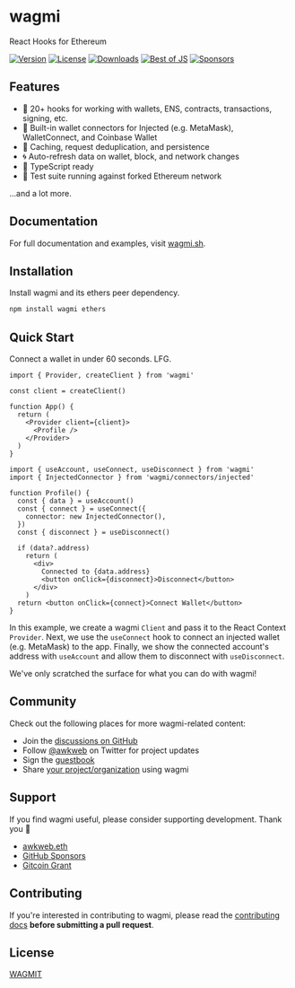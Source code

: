 # wagmi

React Hooks for Ethereum

[![Version](https://img.shields.io/npm/v/wagmi?label=&colorB=3fba11)](https://www.npmjs.com/package/wagmi) [![License](https://img.shields.io/npm/l/wagmi?label=&colorB=3fba11)](/LICENSE) [![Downloads](https://img.shields.io/npm/dm/wagmi?colorA=161b22&colorB=3fba11&label=Downloads)](https://www.npmjs.com/package/wagmi) [![Best of JS](https://img.shields.io/endpoint?colorA=161b22&colorB=3fba11&url=https://bestofjs-serverless.now.sh/api/project-badge?fullName=tmm%2Fwagmi%26since=daily)](https://bestofjs.org/projects/wagmi) [![Sponsors](https://img.shields.io/github/sponsors/tmm?colorA=161b22&colorB=3fba11&label=Sponsors)](https://github.com/sponsors/tmm)

## Features

- 🚀 20+ hooks for working with wallets, ENS, contracts, transactions, signing, etc.
- 💼 Built-in wallet connectors for Injected (e.g. MetaMask), WalletConnect, and Coinbase Wallet
- 👟 Caching, request deduplication, and persistence
- 🌀 Auto-refresh data on wallet, block, and network changes
- 🦄 TypeScript ready
- 🌳 Test suite running against forked Ethereum network

...and a lot more.

## Documentation

For full documentation and examples, visit [wagmi.sh](https://wagmi.sh).

## Installation

Install wagmi and its ethers peer dependency.

```bash
npm install wagmi ethers
```

## Quick Start

Connect a wallet in under 60 seconds. LFG.

```tsx
import { Provider, createClient } from 'wagmi'

const client = createClient()

function App() {
  return (
    <Provider client={client}>
      <Profile />
    </Provider>
  )
}
```

```tsx
import { useAccount, useConnect, useDisconnect } from 'wagmi'
import { InjectedConnector } from 'wagmi/connectors/injected'

function Profile() {
  const { data } = useAccount()
  const { connect } = useConnect({
    connector: new InjectedConnector(),
  })
  const { disconnect } = useDisconnect()

  if (data?.address)
    return (
      <div>
        Connected to {data.address}
        <button onClick={disconnect}>Disconnect</button>
      </div>
    )
  return <button onClick={connect}>Connect Wallet</button>
}
```

In this example, we create a wagmi `Client` and pass it to the React Context `Provider`. Next, we use the `useConnect` hook to connect an injected wallet (e.g. MetaMask) to the app. Finally, we show the connected account's address with `useAccount` and allow them to disconnect with `useDisconnect`.

We've only scratched the surface for what you can do with wagmi!

## Community

Check out the following places for more wagmi-related content:

- Join the [discussions on GitHub](https://github.com/tmm/wagmi/discussions)
- Follow [@awkweb](https://twitter.com/awkweb) on Twitter for project updates
- Sign the [guestbook](https://github.com/tmm/wagmi/discussions/2)
- Share [your project/organization](https://github.com/tmm/wagmi/discussions/201) using wagmi

## Support

If you find wagmi useful, please consider supporting development. Thank you 🙏

- [awkweb.eth](https://etherscan.io/enslookup-search?search=awkweb.eth)
- [GitHub Sponsors](https://github.com/sponsors/tmm)
- [Gitcoin Grant](https://gitcoin.co/grants/4493/wagmi-react-hooks-library-for-ethereum)

## Contributing

If you're interested in contributing to wagmi, please read the [contributing docs](/.github/CONTRIBUTING.md) **before submitting a pull request**.

## License

[WAGMIT](/LICENSE)
